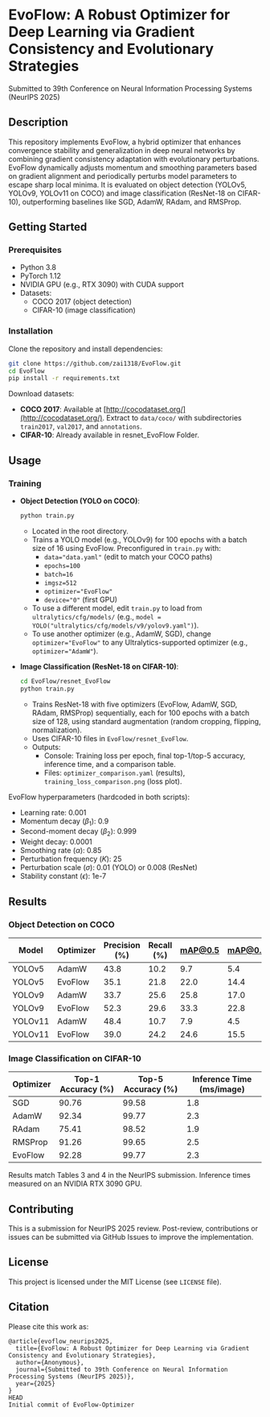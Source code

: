 
# EvoFlow: A Robust Optimizer for Deep Learning via Gradient Consistency and Evolutionary Strategies

Submitted to 39th Conference on Neural Information Processing Systems (NeurIPS 2025)

## Description
This repository implements EvoFlow, a hybrid optimizer that enhances convergence stability and generalization in deep neural networks by combining gradient consistency adaptation with evolutionary perturbations. EvoFlow dynamically adjusts momentum and smoothing parameters based on gradient alignment and periodically perturbs model parameters to escape sharp local minima. It is evaluated on object detection (YOLOv5, YOLOv9, YOLOv11 on COCO) and image classification (ResNet-18 on CIFAR-10), outperforming baselines like SGD, AdamW, RAdam, and RMSProp.

## Getting Started

### Prerequisites
- Python 3.8
- PyTorch 1.12
- NVIDIA GPU (e.g., RTX 3090) with CUDA support
- Datasets: 
  - COCO 2017 (object detection)
  - CIFAR-10 (image classification)

### Installation
Clone the repository and install dependencies:
```bash
git clone https://github.com/zai1318/EvoFlow.git
cd EvoFlow
pip install -r requirements.txt
```

Download datasets:
- **COCO 2017**: Available at [http://cocodataset.org/](http://cocodataset.org/). Extract to `data/coco/` with subdirectories `train2017`, `val2017`, and `annotations`.
- **CIFAR-10**: Already available in resnet_EvoFlow Folder.

## Usage
### Training
- **Object Detection (YOLO on COCO)**:
  ```bash
  python train.py
  ```
  - Located in the root directory.
  - Trains a YOLO model (e.g., YOLOv9) for 100 epochs with a batch size of 16 using EvoFlow. Preconfigured in `train.py` with:
    - `data="data.yaml"` (edit to match your COCO paths)
    - `epochs=100`
    - `batch=16`
    - `imgsz=512`
    - `optimizer="EvoFlow"`
    - `device="0"` (first GPU)
  - To use a different model, edit `train.py` to load from `ultralytics/cfg/models/` (e.g., `model = YOLO("ultralytics/cfg/models/v9/yolov9.yaml")`).
  - To use another optimizer (e.g., AdamW, SGD), change `optimizer="EvoFlow"` to any Ultralytics-supported optimizer (e.g., `optimizer="AdamW"`).

- **Image Classification (ResNet-18 on CIFAR-10)**:
  ```bash
  cd EvoFlow/resnet_EvoFlow
  python train.py
  ```
  - Trains ResNet-18 with five optimizers (EvoFlow, AdamW, SGD, RAdam, RMSProp) sequentially, each for 100 epochs with a batch size of 128, using standard augmentation (random cropping, flipping, normalization).
  - Uses CIFAR-10 files in `EvoFlow/resnet_EvoFlow`.
  - Outputs:
    - Console: Training loss per epoch, final top-1/top-5 accuracy, inference time, and a comparison table.
    - Files: `optimizer_comparison.yaml` (results), `training_loss_comparison.png` (loss plot).
  
EvoFlow hyperparameters (hardcoded in both scripts):
- Learning rate: 0.001
- Momentum decay ($\beta_1$): 0.9
- Second-moment decay ($\beta_2$): 0.999
- Weight decay: 0.0001
- Smoothing rate ($\alpha$): 0.85
- Perturbation frequency ($K$): 25
- Perturbation scale ($\sigma$): 0.01 (YOLO) or 0.008 (ResNet)
- Stability constant ($\epsilon$): 1e-7


## Results

### Object Detection on COCO
| Model   | Optimizer | Precision (%) | Recall (%) | mAP@0.5 | mAP@0.5:0.95 |
|---------|-----------|---------------|------------|---------|--------------|
| YOLOv5  | AdamW     | 43.8          | 10.2       | 9.7     | 5.4          |
| YOLOv5  | EvoFlow   | 35.1          | 21.8       | 22.0    | 14.4         |
| YOLOv9  | AdamW     | 33.7          | 25.6       | 25.8    | 17.0         |
| YOLOv9  | EvoFlow   | 52.3          | 29.6       | 33.3    | 22.8         |
| YOLOv11 | AdamW     | 48.4          | 10.7       | 7.9     | 4.5          |
| YOLOv11 | EvoFlow   | 39.0          | 24.2       | 24.6    | 15.5         |

### Image Classification on CIFAR-10
| Optimizer | Top-1 Accuracy (%) | Top-5 Accuracy (%) | Inference Time (ms/image) |
|-----------|--------------------|--------------------|---------------------------|
| SGD       | 90.76              | 99.58              | 1.8                       |
| AdamW     | 92.34              | 99.77              | 2.3                       |
| RAdam     | 75.41              | 98.52              | 1.9                       |
| RMSProp   | 91.26              | 99.65              | 2.5                       |
| EvoFlow   | 92.28              | 99.77              | 2.3                       |

Results match Tables 3 and 4 in the NeurIPS submission. Inference times measured on an NVIDIA RTX 3090 GPU.

## Contributing
This is a submission for NeurIPS 2025 review. Post-review, contributions or issues can be submitted via GitHub Issues to improve the implementation.

## License
This project is licensed under the MIT License (see `LICENSE` file).

## Citation
Please cite this work as:
```
@article{evoflow_neurips2025,
  title={EvoFlow: A Robust Optimizer for Deep Learning via Gradient Consistency and Evolutionary Strategies},
  author={Anonymous},
  journal={Submitted to 39th Conference on Neural Information Processing Systems (NeurIPS 2025)},
  year={2025}
}
HEAD
Initial commit of EvoFlow-Optimizer
